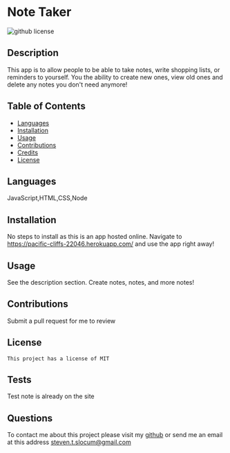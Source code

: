# Note Taker 
![github license](https://img.shields.io/badge/license-MIT-blue.svg)

## Description 

This app is to allow people to be able to take notes, write shopping lists, or reminders to yourself. You the ability to create new ones, view old ones and delete any notes you don't need anymore!


## Table of Contents 

* [Languages](#languages)
* [Installation](#installation)
* [Usage](#usage)
* [Contributions](#contributions)
* [Credits](#credits)
* [License](#license)

## Languages

JavaScript,HTML,CSS,Node

## Installation

No steps to install as this is an app hosted online. Navigate to https://pacific-cliffs-22046.herokuapp.com/ and use the app right away!


## Usage 

See the description section. Create notes, notes, and more notes!

## Contributions
Submit a pull request for me to review

## License
    This project has a license of MIT

## Tests
Test note is already on the site

## Questions
To contact me about this project please visit my [github](https://github.com/gunther123) or send me an email at this address [steven.t.slocum@gmail.com](steven.t.slocum@gmail.com)
